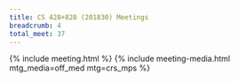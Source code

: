 ```yaml
---
title: CS 428+828 (201830) Meetings
breadcrumb: 4
total_meet: 37
---
```

{% include meeting.html %}
{% include meeting-media.html mtg_media=off_med mtg=crs_mps %}

